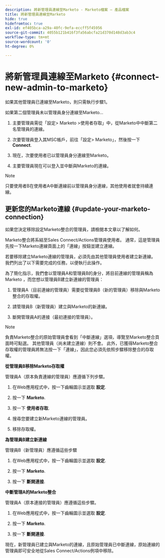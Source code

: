 ```yaml
---
description: 將新管理員連線至Marketo - Marketo檔案 — 產品檔案
title: 將新管理員連線至Marketo
hide: true
hidefromtoc: true
exl-id: ef405bca-a29a-40fc-9efa-eccff5f45956
source-git-commit: 4055b121b416f3fa56abcfa21d370d148d3ab3c4
workflow-type: tm+mt
source-wordcount: '0'
ht-degree: 0%

---
```


# 將新管理員連線至Marketo {#connect-new-admin-to-marketo}

如果其他管理員已連線至Marketo，則只需執行步驟1。

如果第二個管理員未以管理員身分連線至Marketo...

1. 主要管理員需從「設定> Marketo >使用者存取」中，從Marketo中中斷第二名管理員的連線。

1. 次要管理員登入其MSC帳戶，前往「設定> Marketo」，然後按一下 **Connect**.

1. 現在，次要使用者已以管理員身分連線至Marketo。

1. 主要管理員現在可以登入並中斷與Marketo的連線。

>[!NOTE]
>
>只要使用者B在使用者A中斷連線前以管理員身分連線，其他使用者就會持續連線。

## 更新您的Marketo連線 {#update-your-marketo-connection}

如果您決定移除設定Marketo整合的管理員，請檢閱本文章以了解如何。

Marketo整合將系結至Sales Connect/Actions管理員使用者。 通常，這是管理員先按一下Marketo連線頁面上的「連線」按鈕並建立連線。

若要移除建立Marketo連線的管理員，必須先由其他管理員使用者建立新連線。 我們列出了以下需要完成的任務，以便執行此操作。

為了簡化指示，我們會以管理員A和管理員B的身分，將目前連線的管理員稱為Marketo ，而您想以管理員B建立新連線的管理員：

1. 管理員A（目前連線的管理員）需要從管理員B（新的管理員）移除與Marketo整合的存取權。

1. 請管理員B（新管理員）建立與Marketo的新連線。

1. 斷開管理員A的連接（最初連接的管理員）。

>[!NOTE]
>
>負責Marketo整合的原始管理員會看到「中斷連線」選項，導覽至Marketo整合頁面時可點選。 其他管理員（尚未建立連線）則不會。 此外，已獲得Marketo整合存取權的管理員將無法按一下「連線」，因此您必須先依照步驟移除整合的存取權。

**從管理員B移除Marketo存取權**

管理員A（原本負責連線的管理員）應遵循下列步驟。

1. 在Web應用程式中，按一下齒輪圖示並選取 **設定**.

1. 按一下 **Marketo**.

1. 按一下 **使用者存取**.

1. 搜尋您要建立新Marketo連線的管理員。

1. 移除存取權。

**為管理員B建立新連線**

管理員B（新管理員）應遵循這些步驟

1. 在Web應用程式中，按一下齒輪圖示並選取 **設定**.

1. 按一下 **Marketo**.

1. 按一下 **斷開連接**.

**中斷管理A的Marketo整合**

管理員A（原本連接的管理員）應遵循這些步驟。

1. 在Web應用程式中，按一下齒輪圖示並選取 **設定**.

1. 按一下 **Marketo**.

1. 按一下 **斷開連接**.

現在，新管理員已建立與Marketo的連線，且原始管理員已中斷連線，原始連線的管理員即可安全地從Sales Connect/Actions例項中移除。
